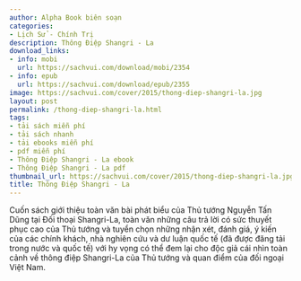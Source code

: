```yaml
---
author: Alpha Book biên soạn
categories:
- Lịch Sử - Chính Trị
description: Thông Điệp Shangri - La
download_links:
- info: mobi
  url: https://sachvui.com/download/mobi/2354
- info: epub
  url: https://sachvui.com/download/epub/2355
image: https://sachvui.com/cover/2015/thong-diep-shangri-la.jpg
layout: post
permalink: /thong-diep-shangri-la.html
tags:
- tải sách miễn phí
- tải sách nhanh
- tải ebooks miễn phí
- pdf miễn phí
- Thông Điệp Shangri - La ebook
- Thông Điệp Shangri - La pdf
thumbnail_url: https://sachvui.com/cover/2015/thong-diep-shangri-la.jpg
title: Thông Điệp Shangri - La
---
```


 <div class="item-desc text-justify"> <p>Cuốn sách giới thiệu toàn văn bài phát biểu của Thủ tướng Nguyễn Tấn Dũng tại Đối thoại Shangri-La, toàn văn những câu trả lời có sức thuyết phục cao của Thủ tướng và tuyển chọn những nhận xét, đánh giá, ý kiến của các chính khách, nhà nghiên cứu và dư luận quốc tế (đã được đăng tải trong nước và quốc tế) với hy vọng có thể đem lại cho độc giả cái nhìn toàn cảnh về thông điệp Shangri-La của Thủ tướng và quan điểm của đối ngoại Việt Nam.</p> </div>